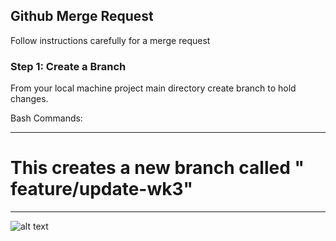 
## Github Merge Request

Follow instructions carefully for a merge request

### Step 1: Create a Branch

From your local machine project main directory create branch to hold changes.

Bash Commands:

---
# This creates a new branch called " feature/update-wk3"
---

![alt text](<Screenshot 2025-10-22 165950-1.jpg>)

